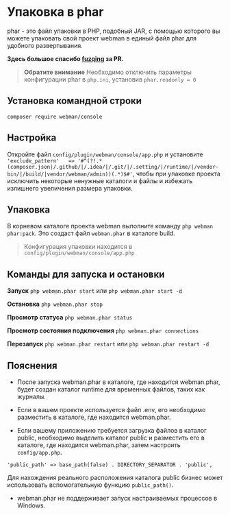 # Упаковка в phar

phar - это файл упаковки в PHP, подобный JAR, с помощью которого вы можете упаковать свой проект webman в единый файл phar для удобного развертывания.

**Здесь большое спасибо [fuzqing](https://github.com/fuzqing) за PR.**

> **Обратите внимание**
> Необходимо отключить параметры конфигурации phar в `php.ini`, установив `phar.readonly = 0`

## Установка командной строки
`composer require webman/console`

## Настройка
Откройте файл `config/plugin/webman/console/app.php` и установите `'exclude_pattern'   => '#^(?!.*(composer.json|/.github/|/.idea/|/.git/|/.setting/|/runtime/|/vendor-bin/|/build/|vendor/webman/admin))(.*)$#'`, чтобы при упаковке проекта исключить некоторые ненужные каталоги и файлы и избежать излишнего увеличения размера упаковки.

## Упаковка
В корневом каталоге проекта webman выполните команду `php webman phar:pack`.
Это создаст файл `webman.phar` в каталоге build.

> Конфигурация упаковки находится в `config/plugin/webman/console/app.php`

## Команды для запуска и остановки
**Запуск**
`php webman.phar start` или `php webman.phar start -d`

**Остановка**
`php webman.phar stop`

**Просмотр статуса**
`php webman.phar status`

**Просмотр состояния подключения**
`php webman.phar connections`

**Перезапуск**
`php webman.phar restart` или `php webman.phar restart -d`

## Пояснения
* После запуска webman.phar в каталоге, где находится webman.phar, будет создан каталог runtime для временных файлов, таких как журналы.

* Если в вашем проекте используется файл .env, его необходимо разместить в каталоге, где находится webman.phar.

* Если вашему приложению требуется загрузка файлов в каталог public, необходимо выделить каталог public и разместить его в каталоге, где находится webman.phar, затем настроить `config/app.php`.
```
'public_path' => base_path(false) . DIRECTORY_SEPARATOR . 'public',
```
Для нахождения реального расположения каталога public бизнес может использовать вспомогательную функцию `public_path()`.

* webman.phar не поддерживает запуск настраиваемых процессов в Windows.
